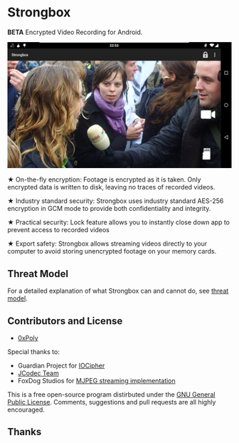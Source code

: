 Strongbox
=========
**BETA** Encrypted Video Recording for Android. 

![ScreenShot](screenshots/camera-screenshot-landscape.png)

★ On-the-fly encryption: Footage is encrypted as it is taken. Only encrypted data is written to disk, leaving no traces of recorded videos.

★ Industry standard security: Strongbox uses industry standard AES-256 encryption in GCM mode to provide both confidentiality and integrity.

★ Practical security: Lock feature allows you to instantly close down app to prevent access to recorded videos

★ Export safety: Strongbox allows streaming videos directly to your computer to avoid storing unencrypted footage on your memory cards.

## Threat Model ##
For a detailed explanation of what Strongbox can and cannot do, see [threat model](threat.md).

## Contributors and License ##

- [0xPoly](https://twitter.com/0xPoly)

Special thanks to:
* Guardian Project for [IOCipher](https://guardianproject.info/code/iocipher/)
* [JCodec Team](https://github.com/jcodec/jcodec)
* FoxDog Studios for [MJPEG streaming implementation](https://foxdogstudios.com/peepers)

This is a free open-source program distirbuted under the [GNU General Public License](/LICENSE). Comments, suggestions and pull requests are all highly encouraged.

## Thanks ##

